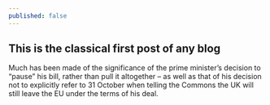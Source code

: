 ```yaml
---
published: false
---
```

## This is the classical first post of any blog

Much has been made of the significance of the prime minister’s decision to “pause” his bill, rather than pull it altogether – as well as that of his decision not to explicitly refer to 31 October when telling the Commons the UK will still leave the EU under the terms of his deal.
